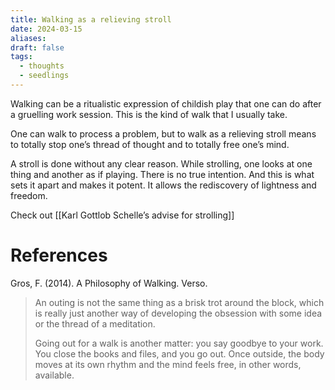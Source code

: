 ```yaml
---
title: Walking as a relieving stroll
date: 2024-03-15
aliases: 
draft: false
tags:
  - thoughts
  - seedlings
---
```

Walking can be a ritualistic expression of childish play that one can do after a gruelling work session. This is the kind of walk that I usually take.

One can walk to process a problem, but to walk as a relieving stroll means to totally stop one’s thread of thought and to totally free one’s mind.

A stroll is done without any clear reason. While strolling, one looks at one thing and another as if playing. There is no true intention. And this is what sets it apart and makes it potent. It allows the rediscovery of lightness and freedom.

Check out [[Karl Gottlob Schelle’s advise for strolling]]

# References

Gros, F. (2014). A Philosophy of Walking. Verso.

>An outing is not the same thing as a brisk trot around the block, which is really just another way of developing the obsession with some idea or the thread of a meditation.
>
>Going out for a walk is another matter: you say goodbye to your work. You close the books and files, and you go out. Once outside, the body moves at its own rhythm and the mind feels free, in other words, available.

